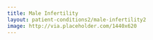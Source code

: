 ```yaml
---
title: Male Infertility
layout: patient-conditions2/male-infertility2
image: http://via.placeholder.com/1440x620
---
```

